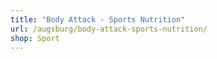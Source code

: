 ```yaml
---
title: "Body Attack - Sports Nutrition"
url: /augsburg/body-attack-sports-nutrition/
shop: Sport
---
```

